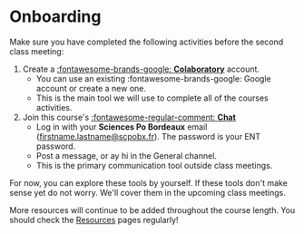 # Onboarding

Make sure you have completed the following activities before the second class meeting:

1. Create a [:fontawesome-brands-google: **Colaboratory**](https://colab.research.google.com/notebooks/intro.ipynb) account.
    - You can use an existing :fontawesome-brands-google: Google account or create a new one.
    - This is the main tool we will use to complete all of the courses activities.
2. Join this course's [:fontawesome-regular-comment: **Chat**](https://teams.microsoft.com/l/channel/19%3Avu56gi47cWMRcApqmqVDMcIfFqH2ii-xZfqAngUNH7w1%40thread.tacv2/General?groupId=5a6b90cb-a892-49a9-ad95-ad20235b7673&tenantId=d9315e4a-c1e0-43e9-b21d-2e94e2cafc7f) 
    - Log in with your **Sciences Po Bordeaux** email (firstname.lastname@scpobx.fr). The password is your ENT password.
    - Post a message, or ay hi in the General channel.
    - This is the primary communication tool outside class meetings.

For now, you can explore these tools by yourself. If these tools don't make sense yet do not worry. We'll cover them in the upcoming class meetings.

More resources will continue to be added throughout the course length. You should check the [Resources](#resources) pages regularly!

